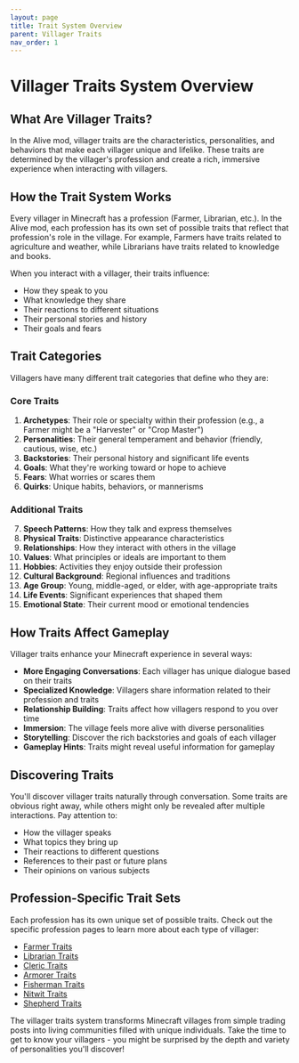 ```yaml
---
layout: page
title: Trait System Overview
parent: Villager Traits
nav_order: 1
---
```


# Villager Traits System Overview

## What Are Villager Traits?

In the Alive mod, villager traits are the characteristics, personalities, and behaviors that make each villager unique and lifelike. These traits are determined by the villager's profession and create a rich, immersive experience when interacting with villagers.

## How the Trait System Works

Every villager in Minecraft has a profession (Farmer, Librarian, etc.). In the Alive mod, each profession has its own set of possible traits that reflect that profession's role in the village. For example, Farmers have traits related to agriculture and weather, while Librarians have traits related to knowledge and books.

When you interact with a villager, their traits influence:

- How they speak to you
- What knowledge they share
- Their reactions to different situations
- Their personal stories and history
- Their goals and fears

## Trait Categories

Villagers have many different trait categories that define who they are:

### Core Traits

1. **Archetypes**: Their role or specialty within their profession (e.g., a Farmer might be a "Harvester" or "Crop Master")
2. **Personalities**: Their general temperament and behavior (friendly, cautious, wise, etc.)
3. **Backstories**: Their personal history and significant life events
4. **Goals**: What they're working toward or hope to achieve
5. **Fears**: What worries or scares them
6. **Quirks**: Unique habits, behaviors, or mannerisms

### Additional Traits

7. **Speech Patterns**: How they talk and express themselves
8. **Physical Traits**: Distinctive appearance characteristics
9. **Relationships**: How they interact with others in the village
10. **Values**: What principles or ideals are important to them
11. **Hobbies**: Activities they enjoy outside their profession
12. **Cultural Background**: Regional influences and traditions
13. **Age Group**: Young, middle-aged, or elder, with age-appropriate traits
14. **Life Events**: Significant experiences that shaped them
15. **Emotional State**: Their current mood or emotional tendencies

## How Traits Affect Gameplay

Villager traits enhance your Minecraft experience in several ways:

- **More Engaging Conversations**: Each villager has unique dialogue based on their traits
- **Specialized Knowledge**: Villagers share information related to their profession and traits
- **Relationship Building**: Traits affect how villagers respond to you over time
- **Immersion**: The village feels more alive with diverse personalities
- **Storytelling**: Discover the rich backstories and goals of each villager
- **Gameplay Hints**: Traits might reveal useful information for gameplay

## Discovering Traits

You'll discover villager traits naturally through conversation. Some traits are obvious right away, while others might only be revealed after multiple interactions. Pay attention to:

- How the villager speaks
- What topics they bring up
- Their reactions to different questions
- References to their past or future plans
- Their opinions on various subjects

## Profession-Specific Trait Sets

Each profession has its own unique set of possible traits. Check out the specific profession pages to learn more about each type of villager:

- [Farmer Traits](/villager_traits/FARMER/)
- [Librarian Traits](/villager_traits/LIBRARIAN/)
- [Cleric Traits](/villager_traits/CLERIC/)
- [Armorer Traits](/villager_traits/ARMORER/)
- [Fisherman Traits](/villager_traits/FISHERMAN/)
- [Nitwit Traits](/villager_traits/NITWIT/)
- [Shepherd Traits](/villager_traits/SHEPHERD/)

The villager traits system transforms Minecraft villages from simple trading posts into living communities filled with unique individuals. Take the time to get to know your villagers - you might be surprised by the depth and variety of personalities you'll discover!
